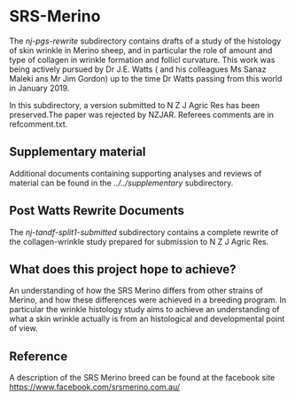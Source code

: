 # SRS-Merino #
The _nj-pgs-rewrite_ subdirectory contains drafts  of a study of the histology of skin wrinkle in Merino sheep, and in particular the role of amount and type of collagen in wrinkle formation and follicl curvature. This work was being actively pursued by Dr J.E. Watts ( and his colleagues Ms Sanaz Maleki ans Mr Jim Gordon) up to the time Dr Watts passing from this world in January 2019. 

In this subdirectory, a version submitted to N Z J Agric Res has been preserved.The paper was rejected by NZJAR. Referees comments are in refcomment.txt.

## Supplementary material ##
Additional documents containing supporting analyses and reviews of material can be found in the _../../supplementary_ subdirectory.

## Post Watts Rewrite Documents ##
The _nj-tandf-split1-submitted_ subdirectory contains a complete rewrite of the collagen-wrinkle study prepared for submission to N Z J Agric Res.

## What does this project hope to achieve? ##
An understanding of how  the SRS Merino differs from other strains of Merino, and how these differences were achieved in a breeding program. 
In particular the wrinkle histology study aims to achieve an understanding of what a skin wrinkle actually is from an histological and developmental point of view. 

## Reference ##
A description of the SRS Merino breed can be found at the facebook site 
https://www.facebook.com/srsmerino.com.au/

